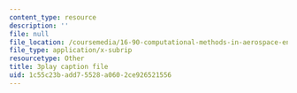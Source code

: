 ```yaml
---
content_type: resource
description: ''
file: null
file_location: /coursemedia/16-90-computational-methods-in-aerospace-engineering-spring-2014/1c55c23badd75528a0602ce926521556_ruZ33P1ICRs.vtt
file_type: application/x-subrip
resourcetype: Other
title: 3play caption file
uid: 1c55c23b-add7-5528-a060-2ce926521556
---
```

